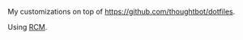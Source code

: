 My customizations on top of https://github.com/thoughtbot/dotfiles.

Using [RCM](http://thoughtbot.github.io/rcm/rcm.7.html).
